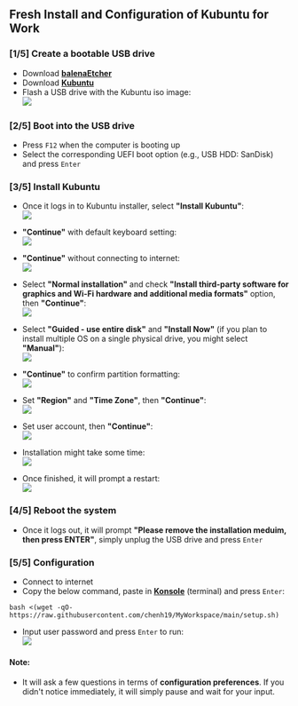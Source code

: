 ## Fresh Install and Configuration of Kubuntu for Work

### [1/5] Create a bootable USB drive
- Download [**balenaEtcher**](https://www.balena.io/etcher/)  
- Download [**Kubuntu**](https://kubuntu.org/getkubuntu/)  
- Flash a USB drive with the Kubuntu iso image:  
![](./images/0.png)

### [2/5] Boot into the USB drive
- Press ```F12``` when the computer is booting up  
- Select the corresponding UEFI boot option (e.g., USB HDD: SanDisk) and press ```Enter```  

### [3/5] Install Kubuntu

- Once it logs in to Kubuntu installer, select **"Install Kubuntu"**:  
![](./images/1.png)

- **"Continue"** with default keyboard setting:  
![](./images/2.png)

- **"Continue"** without connecting to internet:  
![](./images/3.png)

- Select **"Normal installation"** and check **"Install third-party software for graphics and Wi-Fi hardware and additional media formats"** option, then **"Continue"**:   
![](./images/4.png)

- Select **"Guided - use entire disk"** and **"Install Now"** (if you plan to install multiple OS on a single physical drive, you might select **"Manual"**):  
![](./images/5.png)

- **"Continue"** to confirm partition formatting:  
![](./images/6.png)

- Set **"Region"** and **"Time Zone"**, then **"Continue"**:  
![](./images/7.png)

- Set user account, then **"Continue"**:  
![](./images/8.png)

- Installation might take some time:  
![](./images/9.png)

- Once finished, it will prompt a restart:  
![](./images/10.png)

### [4/5] Reboot the system
- Once it logs out, it will prompt **"Please remove the installation meduim, then press ENTER"**, simply unplug the USB drive and press ```Enter```  

### [5/5] Configuration
- Connect to internet
- Copy the below command, paste in [**Konsole**](https://konsole.kde.org/) (terminal) and press ```Enter```:  
```
bash <(wget -qO- https://raw.githubusercontent.com/chenh19/MyWorkspace/main/setup.sh)
```
- Input user password and press ```Enter``` to run:  
![](./images/12.png)

#### Note:
- It will ask a few questions in terms of **configuration preferences**. If you didn't notice immediately, it will simply pause and wait for your input.
